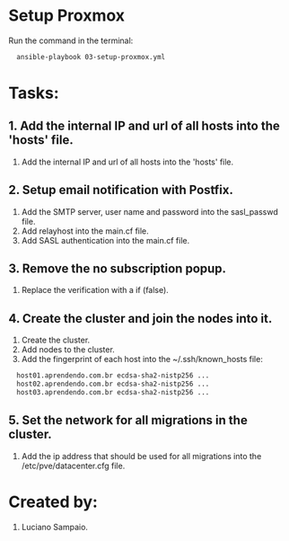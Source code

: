 # Setup Proxmox

Run the command in the terminal:
```bash
  ansible-playbook 03-setup-proxmox.yml
```

# Tasks:

## 1. Add the internal IP and url of all hosts into the 'hosts' file.
  1. Add the internal IP and url of all hosts into the 'hosts' file.

## 2. Setup email notification with Postfix.
  1. Add the SMTP server, user name and password into the sasl_passwd file.
  1. Add relayhost into the main.cf file.
  1. Add SASL authentication into the main.cf file.

## 3. Remove the no subscription popup.
  1. Replace the verification with a if (false).

## 4. Create the cluster and join the nodes into it.
  1. Create the cluster.
  1. Add nodes to the cluster.
  1. Add the fingerprint of each host into the ~/.ssh/known_hosts file:
  ```bash
    host01.aprendendo.com.br ecdsa-sha2-nistp256 ...
    host02.aprendendo.com.br ecdsa-sha2-nistp256 ...
    host03.aprendendo.com.br ecdsa-sha2-nistp256 ...
  ```

## 5. Set the network for all migrations in the cluster.
  1. Add the ip address that should be used for all migrations into the /etc/pve/datacenter.cfg file.


# Created by: 

1. Luciano Sampaio.